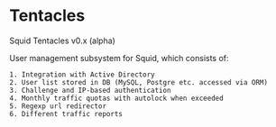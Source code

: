 # Tentacles
Squid Tentacles v0.x (alpha)

User management subsystem for Squid, which consists of:

    1. Integration with Active Directory
    2. User list stored in DB (MySQL, Postgre etc. accessed via ORM)
    3. Challenge and IP-based authentication
    4. Monthly traffic quotas with autolock when exceeded
    5. Regexp url redirector
    6. Different traffic reports
